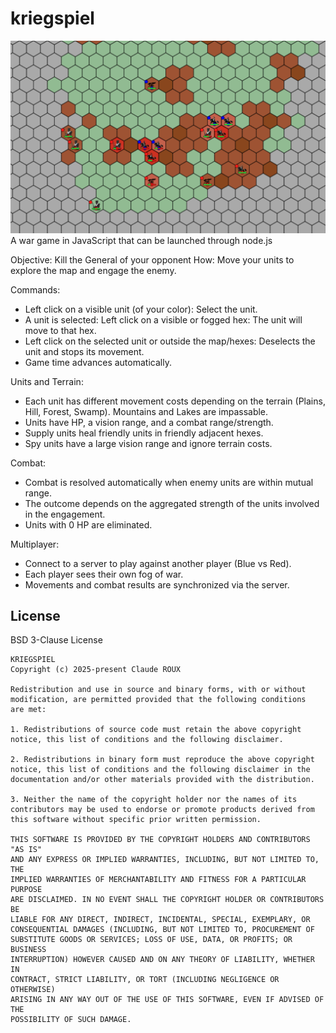 # kriegspiel
![Battle](https://github.com/clauderouxster/kriegspiel/blob/main/resources/battle.png)
A war game in JavaScript that can be launched through node.js

Objective: Kill the General of your opponent
How: Move your units to explore the map and engage the enemy.

Commands:
- Left click on a visible unit (of your color): Select the unit.
- A unit is selected: Left click on a visible or fogged hex: The unit will move to that hex.
- Left click on the selected unit or outside the map/hexes: Deselects the unit and stops its movement.
- Game time advances automatically.

Units and Terrain:
- Each unit has different movement costs depending on the terrain (Plains, Hill, Forest, Swamp). Mountains and Lakes are impassable.
- Units have HP, a vision range, and a combat range/strength.
- Supply units heal friendly units in friendly adjacent hexes.
- Spy units have a large vision range and ignore terrain costs.

Combat:
- Combat is resolved automatically when enemy units are within mutual range.
- The outcome depends on the aggregated strength of the units involved in the engagement.
- Units with 0 HP are eliminated.

Multiplayer:
- Connect to a server to play against another player (Blue vs Red).
- Each player sees their own fog of war.
- Movements and combat results are synchronized via the server.


## License

BSD 3-Clause License

```
KRIEGSPIEL
Copyright (c) 2025-present Claude ROUX

Redistribution and use in source and binary forms, with or without 
modification, are permitted provided that the following conditions 
are met:

1. Redistributions of source code must retain the above copyright 
notice, this list of conditions and the following disclaimer.

2. Redistributions in binary form must reproduce the above copyright 
notice, this list of conditions and the following disclaimer in the 
documentation and/or other materials provided with the distribution.

3. Neither the name of the copyright holder nor the names of its 
contributors may be used to endorse or promote products derived from 
this software without specific prior written permission.

THIS SOFTWARE IS PROVIDED BY THE COPYRIGHT HOLDERS AND CONTRIBUTORS "AS IS" 
AND ANY EXPRESS OR IMPLIED WARRANTIES, INCLUDING, BUT NOT LIMITED TO, THE 
IMPLIED WARRANTIES OF MERCHANTABILITY AND FITNESS FOR A PARTICULAR PURPOSE 
ARE DISCLAIMED. IN NO EVENT SHALL THE COPYRIGHT HOLDER OR CONTRIBUTORS BE 
LIABLE FOR ANY DIRECT, INDIRECT, INCIDENTAL, SPECIAL, EXEMPLARY, OR 
CONSEQUENTIAL DAMAGES (INCLUDING, BUT NOT LIMITED TO, PROCUREMENT OF 
SUBSTITUTE GOODS OR SERVICES; LOSS OF USE, DATA, OR PROFITS; OR BUSINESS 
INTERRUPTION) HOWEVER CAUSED AND ON ANY THEORY OF LIABILITY, WHETHER IN 
CONTRACT, STRICT LIABILITY, OR TORT (INCLUDING NEGLIGENCE OR OTHERWISE) 
ARISING IN ANY WAY OUT OF THE USE OF THIS SOFTWARE, EVEN IF ADVISED OF THE 
POSSIBILITY OF SUCH DAMAGE.
```
